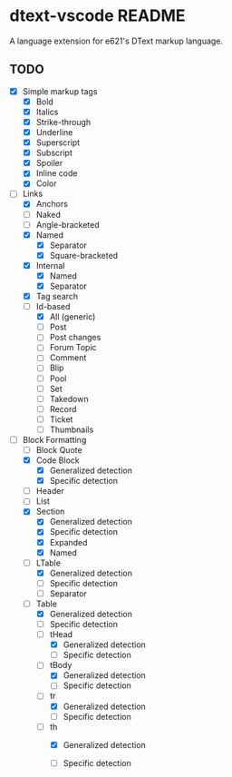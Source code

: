 # dtext-vscode README

A language extension for e621's DText markup language.

## TODO
- [x] Simple markup tags
	- [x] Bold
	- [x] Italics
	- [x] Strike-through
	- [x] Underline
	- [x] Superscript
	- [x] Subscript
	- [x] Spoiler
	- [x] Inline code
	- [x] Color
- [ ] Links
	- [x] Anchors
	- [ ] Naked
	- [ ] Angle-bracketed
	- [x] Named
		- [x] Separator
		- [x] Square-bracketed
	- [x] Internal
		- [x] Named
		- [x] Separator
	- [x] Tag search
	- [ ] Id-based
		- [x] All (generic)
		- [ ] Post
		- [ ] Post changes
		- [ ] Forum Topic
		- [ ] Comment
		- [ ] Blip
		- [ ] Pool
		- [ ] Set
		- [ ] Takedown
		- [ ] Record
		- [ ] Ticket
		- [ ] Thumbnails
- [ ] Block Formatting
	- [ ] Block Quote
	- [x] Code Block
		- [x] Generalized detection
		- [x] Specific detection
	- [ ] Header
	- [ ] List
	- [x] Section
		- [x] Generalized detection
		- [x] Specific detection
		- [x] Expanded
		- [x] Named
	- [ ] LTable
		- [x] Generalized detection
		- [ ] Specific detection
		- [ ] Separator
	- [ ] Table
		- [x] Generalized detection
		- [ ] Specific detection
		- [ ] tHead
			- [x] Generalized detection
			- [ ] Specific detection
		- [ ] tBody
			- [x] Generalized detection
			- [ ] Specific detection
		- [ ] tr
			- [x] Generalized detection
			- [ ] Specific detection
		- [ ] th
			- [x] Generalized detection
			- [ ] Specific detection
		